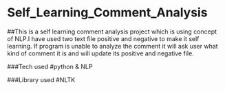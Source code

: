 # Self_Learning_Comment_Analysis
##This is a self learning comment analysis project which is using concept of NLP.I have used two text file positive and negative to make it self learning.  If program is unable to analyze the comment it will ask user what kind of comment it is and will update its positive and negative file.

###Tech used
#python & NLP

###Library used
#NLTK

